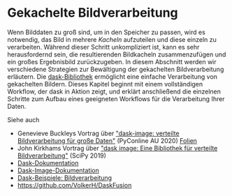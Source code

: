 # Gekachelte Bildverarbeitung

Wenn Bilddaten zu groß sind, um in den Speicher zu passen, wird es notwendig, das Bild in mehrere _Kacheln_ aufzuteilen und diese einzeln zu verarbeiten. Während dieser Schritt unkompliziert ist, kann es sehr herausfordernd sein, die resultierenden Bildkacheln zusammenzufügen und ein großes Ergebnisbild zurückzugeben. In diesem Abschnitt werden wir verschiedene Strategien zur Bewältigung der gekachelten Bildverarbeitung erläutern. Die [dask-Bibliothek](https://docs.dask.org/en/stable/) ermöglicht eine einfache Verarbeitung von gekachelten Bildern. Dieses Kapitel beginnt mit einem vollständigen Workflow, der dask in Aktion zeigt, und erklärt anschließend die einzelnen Schritte zum Aufbau eines geeigneten Workflows für die Verarbeitung Ihrer Daten.

Siehe auch
* Genevieve Buckleys Vortrag über ["dask-image: verteilte Bildverarbeitung für große Daten"](https://www.youtube.com/watch?v=MpjgzNeISeI&t=1359s) (PyConline AU 2020) [Folien](https://genevievebuckley.github.io/dask-image-talk-2020/)
* John Kirkhams Vortrag über ["dask image: Eine Bibliothek für verteilte Bildverarbeitung"](https://www.youtube.com/watch?v=XGUS174vvLs) (SciPy 2019)
* [Dask-Dokumentation](https://docs.dask.org/en/stable/)
* [Dask-Image-Dokumentation](http://image.dask.org/en/latest/)
* [Dask-Beispiele: Bildverarbeitung](https://examples.dask.org/applications/image-processing.html)
* https://github.com/VolkerH/DaskFusion